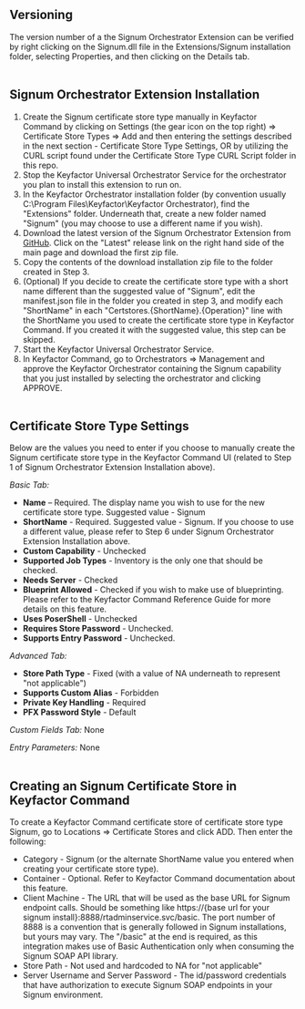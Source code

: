﻿<!-- add integration specific information below -->
## Versioning

The version number of a the Signum Orchestrator Extension can be verified by right clicking on the Signum.dll file in the Extensions/Signum installation folder, selecting Properties, and then clicking on the Details tab.
&nbsp;  
&nbsp; 
## Signum Orchestrator Extension Installation
1. Create the Signum certificate store type manually in Keyfactor Command by clicking on Settings (the gear icon on the top right) => Certificate Store Types => Add and then entering the settings described in the next section - Certificate Store Type Settings, OR by utilizing the CURL script found under the Certificate Store Type CURL Script folder in this repo. 
2. Stop the Keyfactor Universal Orchestrator Service for the orchestrator you plan to install this extension to run on.
3. In the Keyfactor Orchestrator installation folder (by convention usually C:\Program Files\Keyfactor\Keyfactor Orchestrator), find the "Extensions" folder. Underneath that, create a new folder named "Signum" (you may choose to use a different name if you wish).
4. Download the latest version of the Signum Orchestrator Extension from [GitHub](https://github.com/Keyfactor/signum-orchestrator).  Click on the "Latest" release link on the right hand side of the main page and download the first zip file.
5. Copy the contents of the download installation zip file to the folder created in Step 3.
6. (Optional) If you decide to create the certificate store type with a short name different than the suggested value of "Signum", edit the manifest.json file in the folder you created in step 3, and modify each "ShortName" in each "Certstores.{ShortName}.{Operation}" line with the ShortName you used to create the certificate store type in Keyfactor Command.  If you created it with the suggested value, this step can be skipped.
7. Start the Keyfactor Universal Orchestrator Service.
8. In Keyfactor Command, go to Orchestrators => Management and approve the Keyfactor Orchestrator containing the Signum capability that you just installed by selecting the orchestrator and clicking APPROVE.
&nbsp;  
&nbsp;  
## Certificate Store Type Settings
Below are the values you need to enter if you choose to manually create the Signum certificate store type in the Keyfactor Command UI (related to Step 1 of Signum Orchestrator Extension Installation above).  

*Basic Tab:*
- **Name** – Required. The display name you wish to use for the new certificate store type.  Suggested value - Signum
- **ShortName** - Required. Suggested value - Signum.  If you choose to use a different value, please refer to Step 6 under Signum Orchestrator Extension Installation above.
- **Custom Capability** - Unchecked
- **Supported Job Types** - Inventory is the only one that should be checked.
- **Needs Server** - Checked
- **Blueprint Allowed** - Checked if you wish to make use of blueprinting.  Please refer to the Keyfactor Command Reference Guide for more details on this feature.
- **Uses PoserShell** - Unchecked
- **Requires Store Password** - Unchecked.
- **Supports Entry Password** - Unchecked.  

*Advanced Tab:*  
- **Store Path Type** - Fixed (with a value of NA underneath to represent "not applicable")
- **Supports Custom Alias** - Forbidden
- **Private Key Handling** - Required
- **PFX Password Style** - Default  

*Custom Fields Tab:*
None

*Entry Parameters:*
None
&nbsp;  
&nbsp;  
## Creating an Signum Certificate Store in Keyfactor Command  
To create a Keyfactor Command certificate store of certificate store type Signum, go to Locations => Certificate Stores and click ADD.  Then enter the following:  
- Category - Signum (or the alternate ShortName value you entered when creating your certificate store type).
- Container - Optional.  Refer to Keyfactor Command documentation about this feature.
- Client Machine - The URL that will be used as the base URL for Signum endpoint calls.  Should be something like https://{base url for your signum install}:8888/rtadminservice.svc/basic.  The port number of 8888 is a convention that is generally followed in Signum installations, but yours may vary.  The "/basic" at the end is required, as this integration makes use of Basic Authentication only when consuming the Signum SOAP API library.
- Store Path - Not used and hardcoded to NA for "not applicable"
- Server Username and Server Password - The id/password credentials that have authorization to execute Signum SOAP endpoints in your Signum environment.

